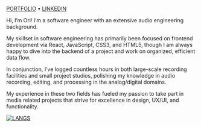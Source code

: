 [PORTFOLIO](www.oriravid.com) • [LINKEDIN](https://www.linkedin.com/in/oriravid/) 

Hi, I’m Ori! I’m a software engineer with an extensive audio engineering background.

My skillset in software engineering has primarily been focused on frontend development via React, JavaScript, CSS3, and HTML5, though I am always happy to dive into the backend of a project and work on organized, efficient data flow.

In conjunction, I’ve logged countless hours in both large-scale recording facilities and small project studios, polishing my knowledge in audio recording, editing, and processing in the analog/digital domains.

My experience in these two fields has fueled my passion to take part in media related projects that strive for excellence in design, UX/UI, and functionality. 

[![LANGS](https://github-readme-stats.vercel.app/api/top-langs/?username=oriravid&layout=compact)](https://github.com/anuraghazra/github-readme-stats)
